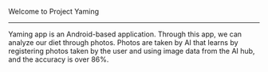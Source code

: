 Welcome to Project Yaming <br>

<hr>
Yaming app is an Android-based application.
Through this app, we can analyze our diet through photos.
Photos are taken by AI that learns by registering photos taken by the user and using image data from the AI ​​hub, and the accuracy is over 86%.
